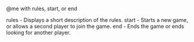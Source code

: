 @me with rules, start, or end

rules - Displays a short description of the rules.
start - Starts a new game, or allows a second player to join the game.
end - Ends the game or ends looking for another player.
